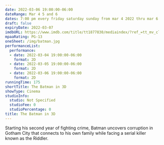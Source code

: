 ```yaml
---
date: 2022-03-06 19:00:00-06:00
dateRange: Mar 4 5 and 6
dates: 7:00 pm every friday saturday sunday from mar 4 2022 thru mar 6 2022
draft: false
expiryDate: 2022-03-07
imdbURL: https://www.imdb.com/title/tt1877830/mediaindex/?ref_=tt_mv_close
mpaaRating: PG-13
oneSheet: /img/batman.jpg
performanceList:
  performance:
  - date: 2022-03-04 19:00:00-06:00
    format: 2D
  - date: 2022-03-05 19:00:00-06:00
    format: 2D
  - date: 2022-03-06 19:00:00-06:00
    format: 2D
runningTime: 175
shortTitle: The Batman in 3D
showType: Cinema
studioInfo:
  studio: Not Specified
  studioFee: 0
  studioPercentage: 0
title: The Batman in 3D
---
```


Starting his second year of fighting crime, Batman uncovers corruption in Gotham City that connects to his own family while facing a serial killer known as the Riddler.